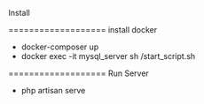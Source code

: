 Install

===================
install docker
 - docker-composer up
 - docker exec -it mysql_server sh /start_script.sh


===================
Run Server
 - php artisan serve